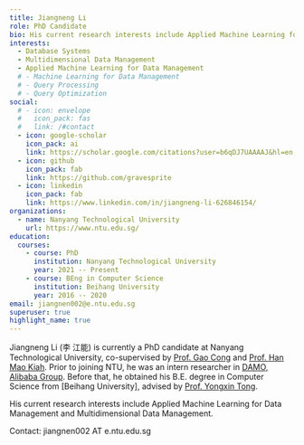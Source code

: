 ```yaml
---
title: Jiangneng Li
role: PhD Candidate
bio: His current research interests include Applied Machine Learning for Data Management and Multidimensional Data Management.
interests:
  - Database Systems
  - Multidimensional Data Management
  - Applied Machine Learning for Data Management
  # - Machine Learning for Data Management
  # - Query Processing
  # - Query Optimization
social:
  # - icon: envelope
  #   icon_pack: fas
  #   link: /#contact
  - icon: google-scholar
    icon_pack: ai
    link: https://scholar.google.com/citations?user=b6qDJ7UAAAAJ&hl=en
  - icon: github
    icon_pack: fab
    link: https://github.com/gravesprite
  - icon: linkedin
    icon_pack: fab
    link: https://www.linkedin.com/in/jiangneng-li-626846154/
organizations:
  - name: Nanyang Technological University
    url: https://www.ntu.edu.sg/
education:
  courses:
    - course: PhD
      institution: Nanyang Technological University
      year: 2021 -- Present
    - course: BEng in Computer Science
      institution: Beihang University
      year: 2016 -- 2020
email: jiangnen002@e.ntu.edu.sg
superuser: true
highlight_name: true
---
```

Jiangneng Li (李 江能) is currently a PhD candidate at Nanyang Technological University, co-supervised by [Prof. Gao Cong](https://personal.ntu.edu.sg/gaocong/) and [Prof. Han Mao Kiah](https://personal.ntu.edu.sg/hmkiah/). Prior to joining NTU, he was an intern researcher in [DAMO, Alibaba Group](https://damo.alibaba.com/labs/data-analytics-and-intelligence). 
Before that, he obtained his B.E. degree in Computer Science from [Beihang University], advised by [Prof. Yongxin Tong](https://scholar.google.com/citations?hl=zh-CN&user=aeCHfDIAAAAJ).

His current research interests include Applied Machine Learning for Data Management and Multidimensional Data Management.

Contact: jiangnen002 AT e.ntu.edu.sg